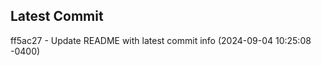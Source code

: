 
## Latest Commit
ff5ac27 - Update README with latest commit info (2024-09-04 10:25:08 -0400) <Yunxi-Zhou>
